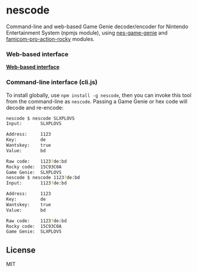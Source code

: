 # nescode

Command-line and web-based Game Genie decoder/encoder for Nintendo Entertainment System (npmjs module),
using [nes-game-genie](https://github.com/satoshinm/nes-game-genie) and
[famicom-pro-action-rocky](https://github.com/satoshinm/famicom-pro-action-rocky) modules.

### Web-based interface

**[Web-based interface](https://satoshinm.github.io/nescode/)**

### Command-line interface (cli.js)

To install globally, use `npm install -g nescode`, then you can invoke this tool from
the command-line as `nescode`. Passing a Game Genie or hex code will decode and re-encode:

```sh
nescode $ nescode SLXPLOVS
Input:       SLXPLOVS

Address:     1123
Key:         de
Wantskey:    true
Value:       bd

Raw code:    1123?de:bd
Rocky code:  15C93C0A
Game Genie:  SLXPLOVS
nescode $ nescode 1123?de:bd
Input:       1123?de:bd

Address:     1123
Key:         de
Wantskey:    true
Value:       bd

Raw code:    1123?de:bd
Rocky code:  15C93C0A
Game Genie:  SLXPLOVS
```

## License

MIT
